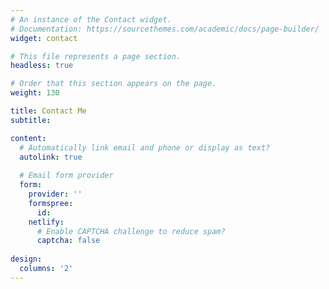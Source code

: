 ```yaml
---
# An instance of the Contact widget.
# Documentation: https://sourcethemes.com/academic/docs/page-builder/
widget: contact

# This file represents a page section.
headless: true

# Order that this section appears on the page.
weight: 130

title: Contact Me
subtitle:

content:
  # Automatically link email and phone or display as text?
  autolink: true
  
  # Email form provider
  form:
    provider: ''
    formspree:
      id:
    netlify:
      # Enable CAPTCHA challenge to reduce spam?
      captcha: false
  
design:
  columns: '2'
---
```

